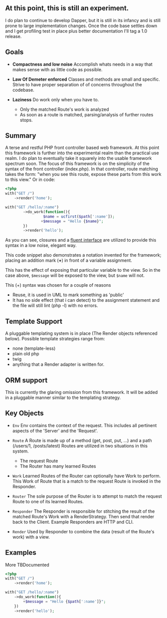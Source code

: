 ## At this point, this is still an experiment.

I do plan to continue to develop Dapper, but it is still in its infancy and is still prone to large implementation changes.
Once the code base settles down and I get profiling test in place plus better documentation I'll tag a 1.0 release.

## Goals

* **Compactness and low noise**
Accomplish whats needs in a way that makes sense with as little code as possible.

* **Law Of Demeter enforced**
Classes and methods are small and specific.  Strive to have proper separation of of concerns throughout the codebase.  

* **Laziness**
Do work only when you have to.

  * Only the matched Route's work is analyzed
  * As soon as a route is matched, parsing/analysis of further routes stops.

## Summary
A terse and restful PHP front controller based web framework.
At this point this framework is further into the experimental realm than the practical use realm.  I do plan to eventually take it squarely into the usable framework spectrum soon.
The focus of this framework is on the simplicity of the syntax of the front controller (index.php).
In that controller, route matching takes the form:
    "when you see this route, expose these parts from this work to this view."
Or in code:

``` php
<?php
with("GET /")
    ->render('home');

with("GET /hello/:name")
        ->do_work(function(){
                 $name = ucfirst($path[':name']);
                +$message = "Hello {$name}";
        })
        ->render('hello');
```

As you can see, closures and a [fluent interface](http://martinfowler.com/bliki/FluentInterface.html) are utilized to provide this syntax in a low noise, elegant way.

This code snippet also demonstrates a notation invented for the framework; placing an addition mark (**+**) in front of a variable assignment.

This has the effect of exposing that particular variable to the view.  So in the case above, `$message` will be exposed to the view, but `$name` will not.

This (+) syntax was chosen for a couple of reasons

- Reuse, it is used in UML to mark something as 'public'
- It has no side effect (that i can detect) to the assignment statement and the file will still lint (php -l) with no errors.

## Template Support 
A pluggable templating system is in place (The Render objects referenced below).
Possible template strategies range from:

* none (template-less)
* plain old php
* twig
* anything that a Render adapter is written for.

## ORM support
This is currently the glaring omission from this framework.  It will be added in a pluggable manner similar to the templating strategy.

## Key Objects

* `Env`
Env contains the context of the request.  This includes all pertinent aspects of the 'Server' and the 'Request'. 

* `Route`
A Route is made up of a method (get, post, put, ...) and a path (/users/1, /posts/latest)
Routes are utilized in two situations in this system.

  * The request Route
  * The Router has many learned Routes

* `Work`
Learned Routes of the Router can optionally have Work to perform.  This Work of Route that is a
match to the request Route is invoked in the Responder.

* `Router`
The sole purpose of the Router is to attempt to match the request Route to one of its learned Routes.

* `Responder`
The Responder is responsible for stitching the result of the matched Route's Work with a RenderStrategy.  Then
send that render back to the Client.
Example Responders are HTTP and CLI.

* `Render`
Used by Responder to combine the data (result of the Route's work) with a view.

## Examples

More TBDocumented

``` php
<?php
with("GET /")
    ->render('home');

with("GET /hello/:name")
    ->do_work(function(){
        +$message = "Hello {$path[':name']}";
    })
    ->render('hello');
```